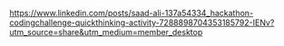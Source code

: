 https://www.linkedin.com/posts/saad-ali-137a54334_hackathon-codingchallenge-quickthinking-activity-7288898704353185792-IENv?utm_source=share&utm_medium=member_desktop
